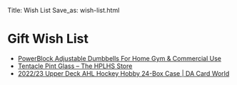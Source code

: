 Title: Wish List
Save_as: wish-list.html

# Gift Wish List

- [PowerBlock Adjustable Dumbbells For Home Gym & Commercial Use](https://powerblock.com/product/pro-50-adjustable-dumbbells/)
- [Tentacle Pint Glass – The HPLHS Store](https://store.hplhs.org/products/tentacle-pint-glass)
- [2022/23 Upper Deck AHL Hockey Hobby 24-Box Case | DA Card World](https://www.dacardworld.com/sports-cards/2022-23-upper-deck-ahl-hockey-hobby-24-box-case)
